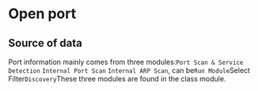 # Open port

## Source of data

Port information mainly comes from three modules:`Port Scan & Service Detection` `Internal Port Scan`  `Internal ARP Scan`, can be`Run Module`Select Filter`Discovery`These three
modules are found in the class module.
